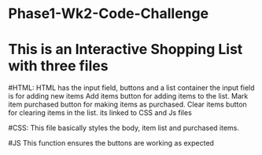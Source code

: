 # Phase1-Wk2-Code-Challenge
# This is an Interactive Shopping List with three files

#HTML:
HTML has the input field,  buttons and a list container
the input field is for adding new items
Add items button for adding items to the list.
Mark item purchased button for making items as purchased.
Clear items button for clearing items in the list.
its linked to CSS and Js files

#CSS:
This file basically styles the body, item list and purchased items.

#JS
This function ensures the buttons are working as expected

